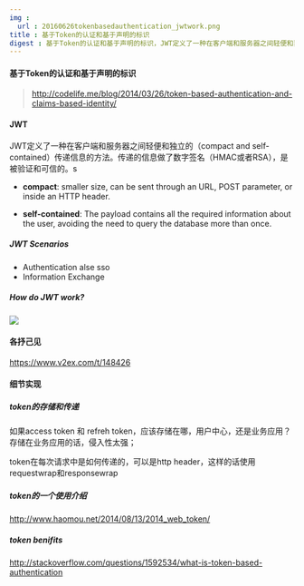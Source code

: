 ```yaml
---
img :
  url : 20160626tokenbasedauthentication_jwtwork.png
title : 基于Token的认证和基于声明的标识
digest : 基于Token的认证和基于声明的标识，JWT定义了一种在客户端和服务器之间轻便和独立的（compact and self-contained）传递信息的方法。
---
```


#### 基于Token的认证和基于声明的标识

> http://codelife.me/blog/2014/03/26/token-based-authentication-and-claims-based-identity/

#### JWT
JWT定义了一种在客户端和服务器之间轻便和独立的（compact and self-contained）传递信息的方法。传递的信息做了数字签名（HMAC或者RSA），是被验证和可信的。s

- **compact**: smaller size, can be sent through an URL, POST parameter, or inside an HTTP header.

- **self-contained**: The payload contains all the required information about the user, avoiding the need to query the database more than once.

##### JWT Scenarios
- Authentication
alse sso
- Information Exchange

##### How do JWT work?
![](index_files/jwtwork.png)

#### 各抒己见
https://www.v2ex.com/t/148426

#### 细节实现

##### token的存储和传递
如果access token 和 refreh token，应该存储在哪，用户中心，还是业务应用？
存储在业务应用的话，侵入性太强；

token在每次请求中是如何传递的，可以是http header，这样的话使用requestwrap和responsewrap

##### token的一个使用介绍
http://www.haomou.net/2014/08/13/2014_web_token/

##### token benifits
http://stackoverflow.com/questions/1592534/what-is-token-based-authentication


